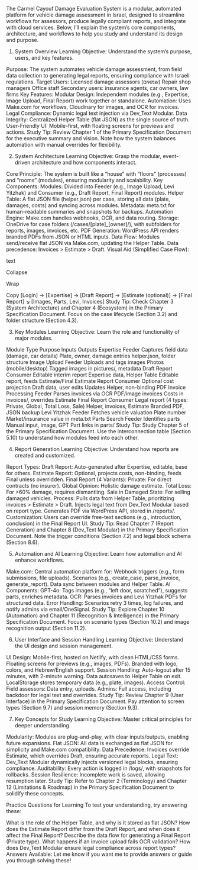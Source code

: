 The Carmel Cayouf Damage Evaluation System is a modular, automated platform for vehicle damage assessment in Israel, designed to streamline workflows for assessors, produce legally compliant reports, and integrate with cloud services. Below, I’ll explain the system’s core components, architecture, and workflows to help you study and understand its design and purpose.

1. System Overview
Learning Objective: Understand the system’s purpose, users, and key features.

Purpose: The system automates vehicle damage assessment, from field data collection to generating legal reports, ensuring compliance with Israeli regulations.
Target Users:
Licensed damage assessors (שמאים)
Repair shop managers
Office staff
Secondary users: insurance agents, car owners, law firms
Key Features:
Modular Design: Independent modules (e.g., Expertise, Image Upload, Final Report) work together or standalone.
Automation: Uses Make.com for workflows, Cloudinary for images, and OCR for invoices.
Legal Compliance: Dynamic legal text injection via Dev_Text Modular.
Data Integrity: Centralized Helper Table (flat JSON) as the single source of truth.
User-Friendly UI: Mobile-first, with floating screens for previews and actions.
Study Tip: Review Chapter 1 of the Primary Specification Document for the executive summary and vision. Note how the system balances automation with manual overrides for flexibility.

2. System Architecture
Learning Objective: Grasp the modular, event-driven architecture and how components interact.

Core Principle: The system is built like a “house” with “floors” (processes) and “rooms” (modules), ensuring modularity and scalability.
Key Components:
Modules: Divided into Feeder (e.g., Image Upload, Levi Yitzhak) and Consumer (e.g., Draft Report, Final Report) modules.
Helper Table: A flat JSON file (helper.json) per case, storing all data (plate, damages, costs) and syncing across modules.
Metadata: meta.txt for human-readable summaries and snapshots for backups.
Automation Engine: Make.com handles webhooks, OCR, and data routing.
Storage: OneDrive for case folders (/cases/[plate]_[owner]/), with subfolders for reports, images, invoices, etc.
PDF Generation: WordPress API renders branded PDFs from JSON or HTML inputs.
Data Flow: Modules send/receive flat JSON via Make.com, updating the Helper Table. Data precedence: Invoices > Estimate > Draft.
Visual Aid (Simplified Case Flow):

text

Collapse

Wrap

Copy
[Login] → [Expertise] → [Draft Report] → [Estimate (optional)] → [Final Report]
                     ↘ [Images, Parts, Levi, Invoices]
Study Tip: Check Chapter 3 (System Architecture) and Chapter 4 (Ecosystem) in the Primary Specification Document. Focus on the case lifecycle (Section 3.2) and folder structure (Section 4.3).

3. Key Modules
Learning Objective: Learn the role and functionality of major modules.


Module	Type	Purpose	Inputs	Outputs
Expertise	Feeder	Captures field data (damage, car details)	Plate, owner, damage entries	helper.json, folder structure
Image Upload	Feeder	Uploads and tags images	Photos (mobile/desktop)	Tagged images in pictures/, metadata
Draft Report	Consumer	Editable interim report	Expertise data, Helper Table	Editable report, feeds Estimate/Final
Estimate Report	Consumer	Optional cost projection	Draft data, user edits	Updates Helper, non-binding PDF
Invoice Processing	Feeder	Parses invoices via OCR	PDF/image invoices	Costs in invoices/, overrides Estimate
Final Report	Consumer	Legal report (4 types: Private, Global, Total Loss, Sale)	Helper, invoices, Estimate	Branded PDF, JSON backup
Levi Yitzhak	Feeder	Fetches vehicle valuation	Plate number	Market/insurance value in meta.txt
Parts Search	Feeder	Identifies parts	Manual input, image, GPT	Part links in parts/
Study Tip: Study Chapter 5 of the Primary Specification Document. Use the interconnection table (Section 5.10) to understand how modules feed into each other.

4. Report Generation
Learning Objective: Understand how reports are created and customized.

Report Types:
Draft Report: Auto-generated after Expertise, editable, base for others.
Estimate Report: Optional, projects costs, non-binding, feeds Final unless overridden.
Final Report (4 Variants):
Private: For direct contracts (no insurer).
Global Opinion: Holistic damage estimate.
Total Loss: For >60% damage, requires dismantling.
Sale in Damaged State: For selling damaged vehicles.
Process:
Pulls data from Helper Table, prioritizing invoices > Estimate > Draft.
Injects legal text from Dev_Text Modular based on report type.
Generates PDF via WordPress API, stored in /reports/.
Customization: Users can override free-text sections (e.g., introduction, conclusion) in the Final Report UI.
Study Tip: Read Chapter 7 (Report Generation) and Chapter 8 (Dev_Text Modular) in the Primary Specification Document. Note the trigger conditions (Section 7.2) and legal block schema (Section 8.6).

5. Automation and AI
Learning Objective: Learn how automation and AI enhance workflows.

Make.com: Central automation platform for:
Webhook triggers (e.g., form submissions, file uploads).
Scenarios (e.g., create_case, parse_invoice, generate_report).
Data sync between modules and Helper Table.
AI Components:
GPT-4o: Tags images (e.g., “left door, scratched”), suggests parts, enriches metadata.
OCR: Parses invoices and Levi Yitzhak PDFs for structured data.
Error Handling: Scenarios retry 3 times, log failures, and notify admins via email/OneSignal.
Study Tip: Explore Chapter 10 (Automation) and Chapter 11 (Recognition & Intelligence) in the Primary Specification Document. Focus on scenario types (Section 10.2) and image recognition output (Section 11.2).

6. User Interface and Session Handling
Learning Objective: Understand the UI design and session management.

UI Design:
Mobile-first, hosted on Netlify, with clean HTML/CSS forms.
Floating screens for previews (e.g., images, PDFs).
Branded with logo, colors, and Hebrew/English support.
Session Handling:
Auto-logout after 15 minutes, with 2-minute warning.
Data autosaves to Helper Table on exit.
LocalStorage stores temporary data (e.g., plate, images).
Access Control:
Field assessors: Data entry, uploads.
Admins: Full access, including backdoor for legal text and overrides.
Study Tip: Review Chapter 9 (User Interface) in the Primary Specification Document. Pay attention to screen types (Section 9.7) and session memory (Section 9.3).

7. Key Concepts for Study
Learning Objective: Master critical principles for deeper understanding.

Modularity: Modules are plug-and-play, with clear inputs/outputs, enabling future expansions.
Flat JSON: All data is exchanged as flat JSON for simplicity and Make.com compatibility.
Data Precedence: Invoices override Estimate, which overrides Draft, ensuring accurate reports.
Legal Text: Dev_Text Modular dynamically injects versioned legal blocks, ensuring compliance.
Auditability: Every action is logged in /logs/, with snapshots for rollbacks.
Session Resilience: Incomplete work is saved, allowing resumption later.
Study Tip: Refer to Chapter 2 (Terminology) and Chapter 12 (Limitations & Roadmap) in the Primary Specification Document to solidify these concepts.

Practice Questions for Learning
To test your understanding, try answering these:

What is the role of the Helper Table, and why is it stored as flat JSON?
How does the Estimate Report differ from the Draft Report, and when does it affect the Final Report?
Describe the data flow for generating a Final Report (Private type).
What happens if an invoice upload fails OCR validation?
How does Dev_Text Modular ensure legal compliance across report types?
Answers Available: Let me know if you want me to provide answers or guide you through solving these!